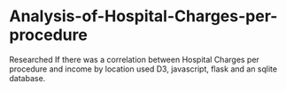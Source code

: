 # Analysis-of-Hospital-Charges-per-procedure
Researched If there was a correlation between Hospital Charges per procedure and income by location used D3, javascript, flask and an sqlite database.

